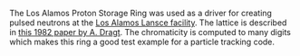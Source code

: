 The Los Alamos Proton Storage Ring was used as a driver for creating pulsed neutrons at the [Los Alamos Lansce facility](https://lansce.lanl.gov/). The lattice is described in [this 1982 paper by A. Dragt](https://cds.cern.ch/record/890994/files/p205.pdf).  The chromaticity is computed to many digits which makes this ring a good test example for a particle tracking code.
